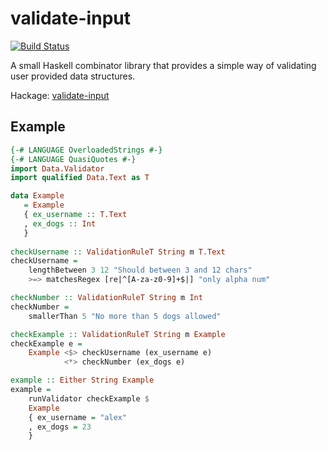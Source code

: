 # validate-input

[![Build Status](https://travis-ci.org/agrafix/validate-input.svg)](https://travis-ci.org/agrafix/validate-input)

A small Haskell combinator library that provides a simple way of validating user provided data structures.

Hackage: [validate-input](http://hackage.haskell.org/package/validate-input) 

## Example

```haskell
{-# LANGUAGE OverloadedStrings #-}
{-# LANGUAGE QuasiQuotes #-}
import Data.Validator
import qualified Data.Text as T

data Example
   = Example
   { ex_username :: T.Text
   , ex_dogs :: Int
   }
   
checkUsername :: ValidationRuleT String m T.Text   
checkUsername =
    lengthBetween 3 12 "Should between 3 and 12 chars"
    >=> matchesRegex [re|^[A-za-z0-9]+$|] "only alpha num"

checkNumber :: ValidationRuleT String m Int
checkNumber =
    smallerThan 5 "No more than 5 dogs allowed"

checkExample :: ValidationRuleT String m Example
checkExample e =
    Example <$> checkUsername (ex_username e)
            <*> checkNumber (ex_dogs e)

example :: Either String Example
example = 
    runValidator checkExample $
    Example 
    { ex_username = "alex" 
    , ex_dogs = 23
    }
```